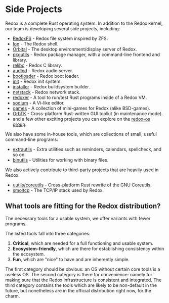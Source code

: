 # Side Projects

Redox is a complete Rust operating system. In addition to the Redox kernel, our team is developing several side projects, including:

- [RedoxFS](https://gitlab.redox-os.org/redox-os/redoxfs) - Redox file system inspired by ZFS.
- [Ion](https://gitlab.redox-os.org/redox-os/ion) - The Redox shell.
- [Orbital](https://gitlab.redox-os.org/redox-os/orbital) - The desktop environment/display server of Redox.
- [pkgutils](https://gitlab.redox-os.org/redox-os/pkgutils) - Redox package manager, with a command-line frontend and library.
- [relibc](https://gitlab.redox-os.org/redox-os/relibc) - Redox C library.
- [audiod](https://gitlab.redox-os.org/redox-os/audiod) - Redox audio server.
- [bootloader](https://gitlab.redox-os.org/redox-os/bootloader) - Redox boot loader.
- [init](https://gitlab.redox-os.org/redox-os/init) - Redox init system.
- [installer](https://gitlab.redox-os.org/redox-os/installer) - Redox buildsystem builder.
- [netstack](https://gitlab.redox-os.org/redox-os/netstack) - Redox network stack.
- [redoxer](https://gitlab.redox-os.org/redox-os/redoxer) - A tool to run/test Rust programs inside of a Redox VM.
- [sodium](https://gitlab.redox-os.org/redox-os/sodium) - A Vi-like editor.
- [games](https://gitlab.redox-os.org/redox-os/games) - A collection of mini-games for Redox (alike BSD-games).
- [OrbTK](https://gitlab.redox-os.org/redox-os/orbtk) - Cross-platform Rust-written GUI toolkit (in maintenance mode).
- and a few other exciting projects you can explore on the [redox-os group](https://gitlab.redox-os.org/redox-os).

We also have some in-house tools, which are collections of small, useful command-line programs:

- [extrautils](https://gitlab.redox-os.org/redox-os/extrautils) -  Extra utilities such as reminders, calendars, spellcheck, and so on.
- [binutils](https://gitlab.redox-os.org/redox-os/binutils) - Utilities for working with binary files.

We also actively contribute to third-party projects that are heavily used in Redox.

 - [uutils/coreutils](https://github.com/uutils/coreutils) - Cross-platform Rust rewrite of the GNU Coreutils.
 - [smoltcp](https://github.com/m-labs/smoltcp) - The TCP/IP stack used by Redox.

## What tools are fitting for the Redox distribution?

The necessary tools for a usable system, we offer variants with fewer programs.

The listed tools fall into three categories:

1. **Critical**, which are needed for a full functioning and usable system.
2. **Ecosystem-friendly**, which are there for establishing consistency within the ecosystem.
3. **Fun**, which are "nice" to have and are inherently simple.

The first category should be obvious: an OS without certain core tools is a useless OS.
The second category is there for convenience: namely for making sure that the Redox infrastructure is consistent and integrated. 
The third category contains the tools which are likely to be non-default in the future, but nonetheless are in the official distribution right now, for the charm. 
